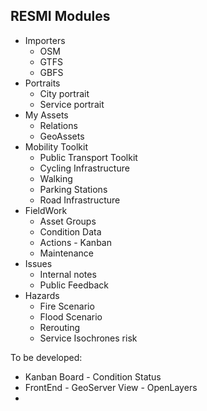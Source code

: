 RESMI Modules
------

- Importers
   - OSM
   - GTFS
   - GBFS
- Portraits
   - City portrait
   - Service portrait
- My Assets
   - Relations
   - GeoAssets
- Mobility Toolkit
   - Public Transport Toolkit
   - Cycling Infrastructure
   - Walking
   - Parking Stations
   - Road Infrastructure
- FieldWork
   - Asset Groups
   - Condition Data
   - Actions - Kanban
   - Maintenance
- Issues
   - Internal notes
   - Public Feedback
- Hazards
   - Fire Scenario
   - Flood Scenario
   - Rerouting
   - Service Isochrones risk
   
   
To be developed:
- Kanban Board - Condition Status
- FrontEnd - GeoServer View - OpenLayers
- 
